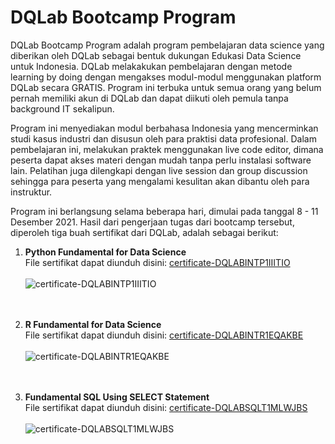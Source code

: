 # DQLab Bootcamp Program
<p>   DQLab Bootcamp Program adalah program pembelajaran data science yang diberikan oleh DQLab sebagai bentuk dukungan Edukasi Data Science untuk Indonesia. DQLab melakakukan pembelajaran dengan metode learning by doing dengan mengakses modul-modul menggunakan platform DQLab secara GRATIS. Program ini terbuka untuk semua orang yang belum pernah memiliki akun di DQLab dan dapat diikuti oleh pemula tanpa background IT sekalipun.</p>
<p>   Program ini menyediakan modul berbahasa Indonesia yang mencerminkan studi kasus industri dan disusun oleh para praktisi data profesional. Dalam pembelajaran ini, melakukan praktek menggunakan live code editor, dimana peserta dapat akses materi dengan mudah tanpa perlu instalasi software lain. Pelatihan juga dilengkapi dengan live session dan group discussion sehingga para peserta yang mengalami kesulitan akan dibantu oleh para instruktur.</p>
<p>   Program ini berlangsung selama beberapa hari, dimulai pada tanggal 8 - 11 Desember 2021. Hasil dari pengerjaan tugas dari bootcamp tersebut, diperoleh tiga buah sertifikat dari DQLab, adalah sebagai berikut:</p>

1. **Python Fundamental for Data Science**  
   File sertifikat dapat diunduh disini: [certificate-DQLABINTP1IIITIO](./IoT_Daya_Listrik.aia)
   <br/><br/>
   ![certificate-DQLABINTP1IIITIO](https://user-images.githubusercontent.com/42960459/146653933-03fd1135-6a7f-44d9-98ca-9ca08023b503.PNG)
   <br/> <br/> <br/>
   
2. **R Fundamental for Data Science**  
   File sertifikat dapat diunduh disini: [certificate-DQLABINTR1EQAKBE](./IoT_Daya_Listrik.aia)
   <br/><br/>
   ![certificate-DQLABINTR1EQAKBE](https://user-images.githubusercontent.com/42960459/146654067-3286774b-f80f-48a4-955a-77594f78b616.PNG)
   <br/> <br/> <br/>

3. **Fundamental SQL Using SELECT Statement**  
   File sertifikat dapat diunduh disini: [certificate-DQLABSQLT1MLWJBS](./IoT_Daya_Listrik.aia)
   <br/><br/>
   ![certificate-DQLABSQLT1MLWJBS](https://user-images.githubusercontent.com/42960459/146654322-b41501e7-5fc4-4a9f-8c7a-28a0bb319d16.PNG)
